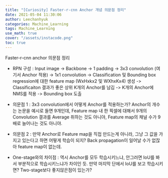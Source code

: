 ```yaml
---
title: "[Curiosity] Faster-r-cnn Anchor 개념 의문점 정리"
date: 2021-05-04 11:30:06
author: Leechanhyuk
categories: Machine_Learning
tags: Machine_Learning
use_math: true
cover: "/assets/instacode.png"
toc: true
---
```


Faster-r-cnn anchor 의문점 정리

- RPN 구성 : Input image -> Backbone -> 1 padding -> 3x3 convolution (여기서 Anchor 적용) -> 1x1 convolution -> Classification 및 Bounding box regression에 대한 feature map (WxHxkx2 및 WXhxKx4) 생성 -> Classificaiton 결과가 좋은 상위 K개의 Anchor를 남김 -> K개의 Anchor에 NMS를 적용 -> Bounding box 도출

- 의문점 1 : 3x3 convolution에서 어떻게 Anchor를 적용하는가? Anchor의 개수는 논문을 예시로 들면 9개인데, Feature map 내 한 픽셀에 대해서 9개의 Convolution 결과를 Average 취하는 것도 아니야, Feature map의 채널 수가 9배로 늘어나는 것도 아니야.

- 의문점 2 : 만약 Anchor로 Feature map을 직접 만드는게 아니라, 그냥 그 값을 가지고 있는다고 하면 어떻게 학습이 되지? Back propagation이 일어날 수가 없잖아 feature map이 없는데.

- One-stage와의 차이점 : 역시 Anchor를 모두 학습시키느냐, 안그러면 IoU를 봐서 부분적으로 학습시키느냐가 차이인 듯. 만약 마지막 단에서 IoU를 보고 학습시키면? Two-stage보다 좋지않은점이 있는가?



